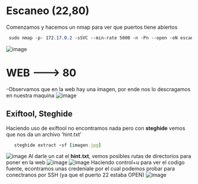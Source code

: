 # Escaneo (**22,80**)
Comenzamos y hacemos un nmap para ver que puertos tiene abiertos
```css
 sudo nmap -p- 172.17.0.2 -sSVC --min-rate 5000 -n -Pn --open -oN escaneo.txt
```
![image](https://github.com/user-attachments/assets/4750c8a5-8f9d-47ef-82d9-159faf47c0ed)

# WEB ---> 80
-Observamos que en la web hay una imagen, por ende nos lo descragamos en nuestra maquina
![image](https://github.com/user-attachments/assets/166e12ef-2dc5-4ab8-bf41-4509ad8345f3)

## Exiftool, Steghide
 Haciendo uso de exiftool no encontramos nada pero con **steghide** vemos que nos da un archivo 'hint.txt'
 ```ruby
    steghide extract -sf [imagen.jpg]
```
 ![image](https://github.com/user-attachments/assets/da70eff4-b0b7-4846-8890-730e61a6373b)
Al darle un cat el **hint.txt**, vemos posibles rutas de directorios para poner en la web
![image](https://github.com/user-attachments/assets/4908ca15-7018-4ecc-a1df-5ecfca00a9d0)
![image](https://github.com/user-attachments/assets/421797de-a838-4606-ac16-abcd77a7d9de)
Haciendo control+u para ver el codigo fuente, econtramos unas credeniale por el cual podemos probar para conectranos por SSH (ya que el puerto 22 estaba OPEN)
![image](https://github.com/user-attachments/assets/60c99a9c-dc9a-48c2-9675-562ed7faa355)
